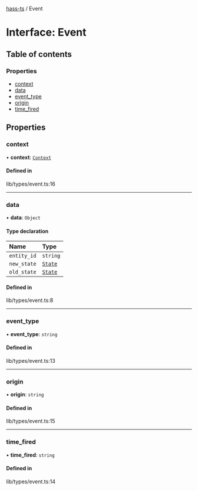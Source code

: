 [hass-ts](../README.md) / Event

# Interface: Event

## Table of contents

### Properties

- [context](Event.md#context)
- [data](Event.md#data)
- [event_type](Event.md#event_type)
- [origin](Event.md#origin)
- [time_fired](Event.md#time_fired)

## Properties

### context

• **context**: [`Context`](Context.md)

#### Defined in

lib/types/event.ts:16

---

### data

• **data**: `Object`

#### Type declaration

| Name        | Type                |
| :---------- | :------------------ |
| `entity_id` | `string`            |
| `new_state` | [`State`](State.md) |
| `old_state` | [`State`](State.md) |

#### Defined in

lib/types/event.ts:8

---

### event_type

• **event_type**: `string`

#### Defined in

lib/types/event.ts:13

---

### origin

• **origin**: `string`

#### Defined in

lib/types/event.ts:15

---

### time_fired

• **time_fired**: `string`

#### Defined in

lib/types/event.ts:14
